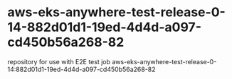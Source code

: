 # aws-eks-anywhere-test-release-0-14-882d01d1-19ed-4d4d-a097-cd450b56a268-82
repository for use with E2E test job aws-eks-anywhere-test-release-0-14:882d01d1-19ed-4d4d-a097-cd450b56a268-82
